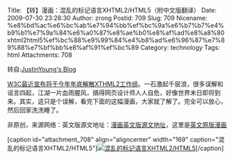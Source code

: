 Title: 【转】漫画：混乱的标记语言XHTML2/HTML5（附中文版翻译）
Date: 2009-07-30 23:28:30
Author: zrong
Postid: 709
Slug: 709
Nicename: %e8%bd%ac%e6%bc%ab%e7%94%bb%ef%bc%9a%e6%b7%b7%e4%b9%b1%e7%9a%84%e6%a0%87%e8%ae%b0%e8%af%ad%e8%a8%80xhtml2html5%ef%bc%88%e9%99%84%e4%b8%ad%e6%96%87%e7%89%88%e7%bf%bb%e8%af%91%ef%bc%89
Category: technology
Tags: html
Attachments: 708

转自:[JustinYoung's
Blog](http://www.cnblogs.com/JustinYoung/archive/2009/07/30/misunderstanding-markup-xhtml-2-comic-strip.html)

[W3C最近宣布将于今年年底解散XTHML2工作组](http://www.w3.org/News/2009#item119)。一石激起千层浪，很多误解和谣言四起，江湖一片血雨腥风，搞得网页设计师人人自危，好像世界末日即将到来。其实，这只是个误解，看完下面的这幅漫画，大家就了解了。完全可以放心，然后回家洗洗睡了。

非原创，来源网络：英文版源文地址：[漫画英文版源文地址](http://www.smashingmagazine.com/2009/07/29/misunderstanding-markup-xhtml-2-comic-strip/)，这里是[英文原版漫画](http://downloads.cnblogs.com/justinyoung/articleIMG/2009/comicXHTML2_eng.jpg)  
<!--more-->  
[caption id="attachment\_708" align="aligncenter" width="169"
caption="混乱的标记语言XHTML2/HTML5"][![混乱的标记语言XHTML2/HTML5](http://www.zengrong.net/wp-content/uploads/2009/07/comicXHTML2-169x1023.jpg "comicXHTML2")](http://www.zengrong.net/wp-content/uploads/2009/07/comicXHTML2.jpg)[/caption]

